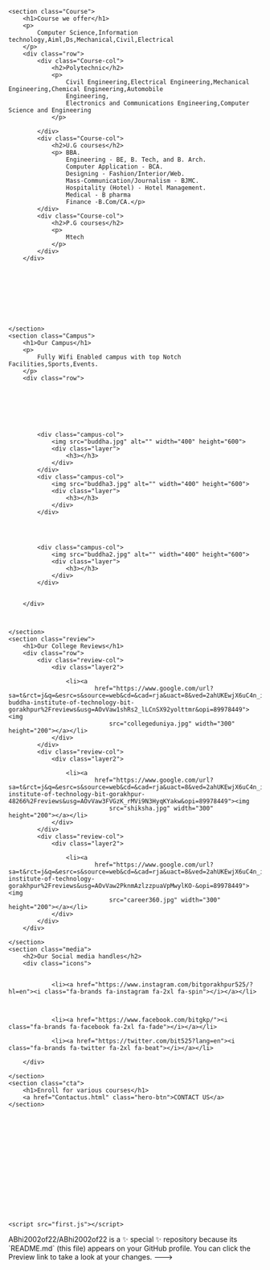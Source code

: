 

<!---<!DOCTYPE html>
<html>

<head>
    <meta name="viewport" content="with=device-width, initial-scale=1.0">
    <title>Buddhainstituteoftechnology</title>
    <link rel="preconnect" href="https://fonts.googleapis.com">
    <link rel="preconnect" href="https://fonts.gstatic.com" crossorigin>
    <link href="https://fonts.googleapis.com/css2?family=Poppins:wght@100;200;300&display=swap" rel="stylesheet">
</head>
<link rel="stylesheet" type="text/css" href="copy.css">

<link rel="stylesheet" href="https://cdnjs.cloudflare.com/ajax/libs/font-awesome/6.4.2/css/all.min.css">


<body>
    <section class="header">
        <nav>
            <a href="code2.html"><img src="275807405_5011359658955037_6850553281308786927_n.jpg" width="100"
                    height="100"></a>
                   <h3>Buddha institute of technology</h3>
            <div class="nav-links">


                <ul>




                    <li><a href="">Home</a></li>
                    <li><a href="about.html">About us</a></li>

                    <li><a href="login .html">Login</a></li>
                    <li><a href="event.html">Gallery</a></li>





                </ul>
            </div>


        </nav>
        <div class="text-box">
            <h1>GKP's Best college</h1>
            <p>Shaping India's Best minds by giving them opportunity,Knowledge,Curosity,Ethics.</p>

            <a href="vutkm.html" class="hero-btn">Visit us to know more</a>
        </div>
    </section>

    <!--course-->
    <section class="Course">
        <h1>Course we offer</h1>
        <p>
            Computer Science,Information technology,Aiml,Ds,Mechanical,Civil,Electrical
        </p>
        <div class="row">
            <div class="Course-col">
                <h2>Polytechnic</h2>
                <p>
                    Civil Engineering,Electrical Engineering,Mechanical Engineering,Chemical Engineering,Automobile
                    Engineering,
                    Electronics and Communications Engineering,Computer Science and Engineering
                </p>

            </div>
            <div class="Course-col">
                <h2>U.G courses</h2>
                <p> BBA.
                    Engineering - BE, B. Tech, and B. Arch.
                    Computer Application - BCA.
                    Designing - Fashion/Interior/Web.
                    Mass-Communication/Journalism - BJMC.
                    Hospitality (Hotel) - Hotel Management.
                    Medical - B pharma
                    Finance -B.Com/CA.</p>
            </div>
            <div class="Course-col">
                <h2>P.G courses</h2>
                <p>
                    Mtech
                </p>
            </div>
        </div>









    </section>
    <section class="Campus">
        <h1>Our Campus</h1>
        <p>
            Fully Wifi Enabled campus with top Notch Facilities,Sports,Events.
        </p>
        <div class="row">







            <div class="campus-col">
                <img src="buddha.jpg" alt="" width="400" height="600">
                <div class="layer">
                    <h3></h3>
                </div>
            </div>
            <div class="campus-col">
                <img src="buddha3.jpg" alt="" width="400" height="600">
                <div class="layer">
                    <h3></h3>
                </div>
            </div>




            <div class="campus-col">
                <img src="buddha2.jpg" alt="" width="400" height="600">
                <div class="layer">
                    <h3></h3>
                </div>
            </div>


        </div>



    </section>
    <section class="review">
        <h1>Our College Reviews</h1>
        <div class="row">
            <div class="review-col">
                <div class="layer2">

                    <li><a
                            href="https://www.google.com/url?sa=t&rct=j&q=&esrc=s&source=web&cd=&cad=rja&uact=8&ved=2ahUKEwjX6uC4n_iBAxXEa2wGHY1zC5cQFnoECBYQAQ&url=https%3A%2F%2Fcollegedunia.com%2Fcollege%2F13116-buddha-institute-of-technology-bit-gorakhpur%2Freviews&usg=AOvVaw1shRs2_lLCnSX92yolttmr&opi=89978449"><img
                                src="collegeduniya.jpg" width="300" height="200"></a></li>
                </div>
            </div>
            <div class="review-col">
                <div class="layer2">

                    <li><a
                            href="https://www.google.com/url?sa=t&rct=j&q=&esrc=s&source=web&cd=&cad=rja&uact=8&ved=2ahUKEwjX6uC4n_iBAxXEa2wGHY1zC5cQFnoECBkQAQ&url=https%3A%2F%2Fwww.shiksha.com%2Fcollege%2Fbuddha-institute-of-technology-bit-gorakhpur-48266%2Freviews&usg=AOvVaw3FVGzK_rMVi9N3HyqKYakw&opi=89978449"><img
                                src="shiksha.jpg" width="300" height="200"></a></li>
                </div>
            </div>
            <div class="review-col">
                <div class="layer2">

                    <li><a
                            href="https://www.google.com/url?sa=t&rct=j&q=&esrc=s&source=web&cd=&cad=rja&uact=8&ved=2ahUKEwjX6uC4n_iBAxXEa2wGHY1zC5cQFnoECBcQAQ&url=https%3A%2F%2Fwww.careers360.com%2Fcolleges%2Fbuddha-institute-of-technology-gorakhpur%2Freviews&usg=AOvVaw2PknmAzlzzpuaVpMwylKO-&opi=89978449"><img
                                src="career360.jpg" width="300" height="200"></a></li>
                </div>
            </div>
        </div>

    </section>
    <section class="media">
        <h2>Our Social media handles</h2>
        <div class="icons">
        
            
                <li><a href="https://www.instagram.com/bitgorakhpur525/?hl=en"><i class="fa-brands fa-instagram fa-2xl fa-spin"></i></a></li>
                        
            

                <li><a href="https://www.facebook.com/bitgkp/"><i class="fa-brands fa-facebook fa-2xl fa-fade"></i></a></li>
            
                <li><a href="https://twitter.com/bit525?lang=en"><i class="fa-brands fa-twitter fa-2xl fa-beat"></i></a></li>
            
        </div>
        
    </section>
    <section class="cta">
        <h1>Enroll for various courses</h1>
        <a href="Contactus.html" class="hero-btn">CONTACT US</a>
    </section>
















    <script src="first.js"></script>

</body>

</html>
ABhi2002of22/ABhi2002of22 is a ✨ special ✨ repository because its `README.md` (this file) appears on your GitHub profile.
You can click the Preview link to take a look at your changes.
--->
